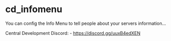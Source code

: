 # cd_infomenu
You can config the Info Menu to tell people about your servers information...


Central Development Discord: - https://discord.gg/uuxB4edXEN

